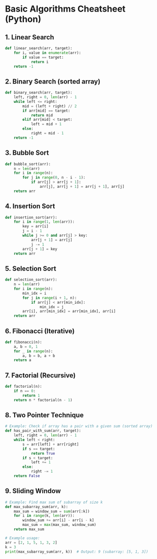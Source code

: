 # Basic Algorithms Cheatsheet (Python)

## 1. Linear Search
```python
def linear_search(arr, target):
    for i, value in enumerate(arr):
        if value == target:
            return i
    return -1
```

## 2. Binary Search (sorted array)
```python
def binary_search(arr, target):
    left, right = 0, len(arr) - 1
    while left <= right:
        mid = (left + right) // 2
        if arr[mid] == target:
            return mid
        elif arr[mid] < target:
            left = mid + 1
        else:
            right = mid - 1
    return -1
```

## 3. Bubble Sort
```python
def bubble_sort(arr):
    n = len(arr)
    for i in range(n):
        for j in range(0, n - i - 1):
            if arr[j] > arr[j + 1]:
                arr[j], arr[j + 1] = arr[j + 1], arr[j]
    return arr
```

## 4. Insertion Sort
```python
def insertion_sort(arr):
    for i in range(1, len(arr)):
        key = arr[i]
        j = i - 1
        while j >= 0 and arr[j] > key:
            arr[j + 1] = arr[j]
            j -= 1
        arr[j + 1] = key
    return arr
```

## 5. Selection Sort
```python
def selection_sort(arr):
    n = len(arr)
    for i in range(n):
        min_idx = i
        for j in range(i + 1, n):
            if arr[j] < arr[min_idx]:
                min_idx = j
        arr[i], arr[min_idx] = arr[min_idx], arr[i]
    return arr
```

## 6. Fibonacci (Iterative)
```python
def fibonacci(n):
    a, b = 0, 1
    for _ in range(n):
        a, b = b, a + b
    return a
```

## 7. Factorial (Recursive)
```python
def factorial(n):
    if n == 0:
        return 1
    return n * factorial(n - 1)
```

## 8. Two Pointer Technique
```python
# Example: Check if array has a pair with a given sum (sorted array)
def has_pair_with_sum(arr, target):
    left, right = 0, len(arr) - 1
    while left < right:
        s = arr[left] + arr[right]
        if s == target:
            return True
        if s < target:
            left += 1
        else:
            right -= 1
    return False
```

## 9. Sliding Window
```python
# Example: Find max sum of subarray of size k
def max_subarray_sum(arr, k):
    max_sum = window_sum = sum(arr[:k])
    for i in range(k, len(arr)):
        window_sum += arr[i] - arr[i - k]
        max_sum = max(max_sum, window_sum)
    return max_sum

# Example usage:
arr = [2, 1, 5, 1, 3, 2]
k = 3
print(max_subarray_sum(arr, k))  # Output: 9 (subarray: [5, 1, 3])
```
